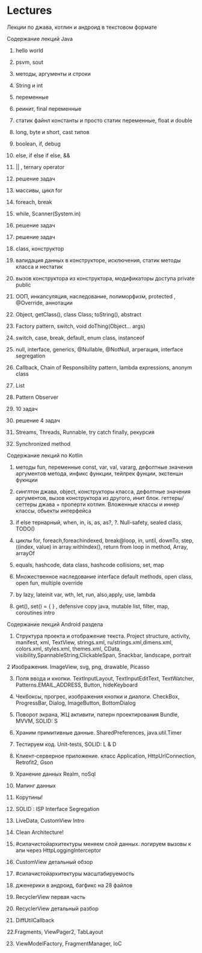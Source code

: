 # Lectures
Лекции по джава, котлин и андроид в текстовом формате


Содержание лекций Java
    
   1. hello world
    
   2. psvm, sout
   
   3. методы, аргументы и строки
   
   4. String и int
   
   5. переменные
   
   6. реинит, final переменные
   
   7. статик файнл константы и просто статик переменные, float и double
   
   8. long, byte и short, cast типов
   
   9. boolean, if, debug
   
   10.  else, if  else if else, && 
   
   11.  || , ternary operator
   
   12. решение задач
   
   13. массивы, цикл for 
   
   14. foreach, break
   
   15. while, Scanner(System.in)
   
   16. решение задач
   
   17. решение задач
   
   18. class, конструктор
   
   19. валидация данных в конструкторе, исключения, статик методы класса и нестатик
   
   20. вызов конструктора из конструктора, модификаторы доступа private public
   
   21. ООП, инкапсуляция, наследование, полиморфизм, protected , @Override, аннотации
   
   22. Object, getClass(), class Class; toString(), abstract 
    
   23. Factory pattern, switch, void doThing(Object… args)
   
   24. switch, case, break, default, enum class, instanceof
   
   25. null, interface, generics, @Nullable, @NotNull, агрегация, interface segregation
   
   26. Callback, Chain of Responsibility pattern, lambda expressions, anonym class
   
   27. List
   
   28. Pattern Observer
   
   29. 10 задач
   
   30. решение 4 задач
   
   31. Streams, Threads, Runnable, try catch finally, рекурсия
   
   32. Synchronized method

Содержание лекций по Kotlin

   1. методы fun, переменные const, var, val, vararg, дефолтные значения аргументов метода, инфикс функции, тейлрек фунции, экстеншн фукнции
    
   2. синглтон джава, object, конструкторы класса, дефолтные значения аргументов, вызов конструктора из другого, инит блок. геттеры/сеттеры джава + проперти котлин. Вложенные классы и иннер классы, обьекты интерфейса
    
   3. if else тернарный, when, in, is, as, as?, ?. Null-safety, sealed class, TODO()
    
   4. циклы for, foreach,foreachindexed, break@loop, in, until, downTo, step, ((index, value) in array.withIndex(), return from loop in method, Array, arrayOf
    
   5. equals, hashcode, data class, hashcode collisions, set, map
    
   6. Множественное наследование interface default methods, open class, open fun, multiple override 
    
   7. by lazy, lateinit var, wth, let, run, also,apply, use, lambda
   
   8.  get(), set() = { } , defensive copy java, mutable list, filter, map, coroutines intro

Содержание лекций Android раздела
  1. Структура проекта и отображение текста. 
Project structure, activity, manifest, xml, TextView, strings.xml, ru/strings.xml,dimens.xml, colors.xml, styles.xml, themes.xml, CData, visibility,SpannableString,ClickableSpan, Snackbar, landscape, portrait

  2 Изображения. 
ImageView, svg, png, drawable, Picasso

  3. Поля ввода и кнопки.
TextInputLayout, TextInputEditText, TextWatcher, Patterns.EMAIL_ADDRESS, Button, hideKeyboard

  4. Чекбоксы, прогрес, изображения кнопки и  диалоги. 
CheckBox, ProgressBar, Dialog, ImageButton, BottomDialog

  5. Поворот экрана, ЖЦ активити, патерн проектирования
Bundle, MVVM, SOLID: S

  6. Храним примитивные данные.
 SharedPreferences, java.util.Timer

  7. Тестируем код. 
Unit-tests, SOLID: L & D

  8. Клиент-серверное приложение.
 класс Application, HttpUrlConnection, Retrofit2, Gson

  9. Хранение данных
 Realm, noSql

  10. Мапинг данных 

  11. Корутины!

  12. SOLID : ISP Interface Segregation

  13. LiveData, CustomView Intro

  14. Clean Architecture!

  15. #силачистойархитектуры меняем слой данных.
  логируем вызовы к апи через HttpLoggingInterceptor

  16. CustomView детальный обзор

  17. #силачистойархитектуры масштабируемость

  18. дженерики в андроид, багфикс на 28 файлов

  19. RecyclerView первая часть

20. RecyclerView детальный разбор

21. DiffUtilCallback

22.Fragments, ViewPager2, TabLayout

23. ViewModelFactory, FragmentManager, IoC
